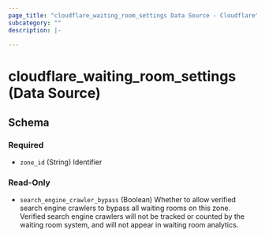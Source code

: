 ```yaml
---
page_title: "cloudflare_waiting_room_settings Data Source - Cloudflare"
subcategory: ""
description: |-
  
---
```


# cloudflare_waiting_room_settings (Data Source)




<!-- schema generated by tfplugindocs -->
## Schema

### Required

- `zone_id` (String) Identifier

### Read-Only

- `search_engine_crawler_bypass` (Boolean) Whether to allow verified search engine crawlers to bypass all waiting rooms on this zone.
Verified search engine crawlers will not be tracked or counted by the waiting room system,
and will not appear in waiting room analytics.



